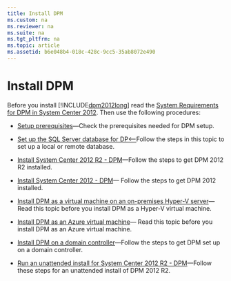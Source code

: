 ```yaml
---
title: Install DPM
ms.custom: na
ms.reviewer: na
ms.suite: na
ms.tgt_pltfrm: na
ms.topic: article
ms.assetid: b6e048b4-018c-428c-9cc5-35ab8072e490
---
```

# Install DPM
Before you install [!INCLUDE[dpm2012long](Token/dpm2012long_md.md)] read the [System Requirements for DPM in System Center 2012](assetId:///179c6de2-77c7-4a3f-aaaf-8196dd185961). Then use the following procedures:

-   [Setup prerequisites](assetId:///a0e59d36-73af-42a3-a8b7-2612eb89fc56)—Check the prerequisites needed for DPM setup.

-   [Set up the SQL Server database for DP&lt;](assetId:///bc490bfe-169c-4610-9dc8-e0c4efffedb7)—Follow the steps in this topic to set up a local or remote database.

-   [Install System Center 2012 R2 \- DPM](assetId:///4356a391-57f3-45c4-a108-7c952d99d428)—Follow the steps to get DPM 2012 R2 installed.

-   [Install System Center 2012 \- DPM](assetId:///06c01cfd-0193-4edf-992f-a3fc19ffa85e)— Follow the steps to get DPM 2012 installed.

-   [Install DPM as a virtual machine on an on\-premises Hyper\-V server](assetId:///52ba2825-72de-4079-8947-a2e7baf9602c)—Read this topic before you install DPM as a Hyper\-V virtual machine.

-   [Install DPM as an Azure virtual machine](assetId:///ae43b358-bab6-42b8-94b0-ac216cb9ea43)— Read this topic before you install DPM as an Azure virtual machine.

-   [Install DPM on a domain controller](assetId:///8ed1cf06-c8d1-4617-98ef-58e0f00b8b92)—Follow the steps to get DPM set up on a domain controller.

-   [Run an unattended install for System Center 2012 R2 \- DPM](assetId:///e0969f98-0343-4f59-bffc-88b2cd8bd371)—Follow these steps for an unattended install of DPM 2012 R2.



